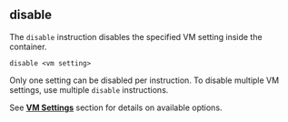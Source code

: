 ## disable

The `disable` instruction disables the specified VM setting inside the container. 

```
disable <vm setting>
```

Only one setting can be disabled per instruction. To disable multiple VM settings, use multiple `disable` instructions. 

See **[VM Settings](../../vm/virtual-machine/runtime-settings.html)** section for details on available options.
